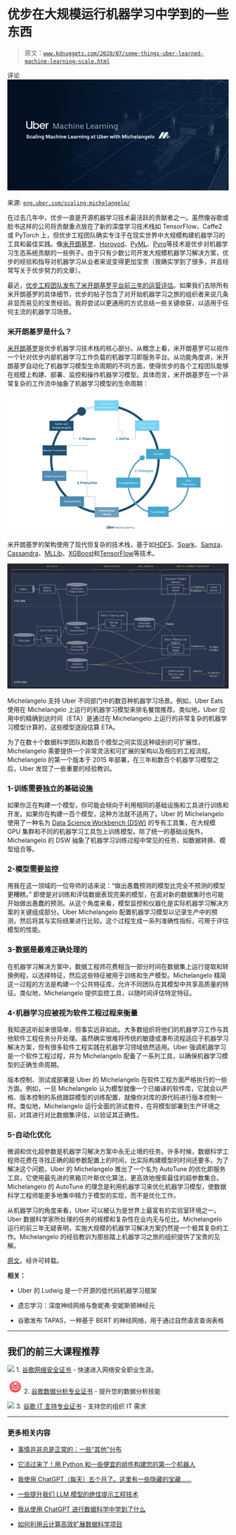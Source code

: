 # 优步在大规模运行机器学习中学到的一些东西

> 原文：[`www.kdnuggets.com/2020/07/some-things-uber-learned-machine-learning-scale.html`](https://www.kdnuggets.com/2020/07/some-things-uber-learned-machine-learning-scale.html)

评论![图](img/eb8f7a43eb80f9a018d9a21faae73c47.png)

来源: [`eng.uber.com/scaling-michelangelo/`](https://eng.uber.com/scaling-michelangelo/)

在过去几年中，优步一直是开源机器学习技术最活跃的贡献者之一。虽然像谷歌或脸书这样的公司将贡献重点放在了新的深度学习技术栈如 TensorFlow、Caffe2 或 PyTorch 上，但优步工程团队确实专注于在现实世界中大规模构建机器学习的工具和最佳实践。像[米开朗基罗](https://eng.uber.com/michelangelo/)、[Horovod](https://github.com/uber/horovod)、[PyML](https://towardsdatascience.com/uber-introduces-pyml-their-secret-weapon-for-rapid-machine-learning-development-c0f40009a617)、[Pyro](http://pyro.ai/)等技术是优步对机器学习生态系统贡献的一些例子。由于只有少数公司开发大规模机器学习解决方案，优步的经验和指导对机器学习从业者来说变得更加宝贵（我确实学到了很多，并且经常写关于优步努力的文章）。

最近，[优步工程团队发布了米开朗基罗平台前三年的运营评估](https://eng.uber.com/scaling-michelangelo/)。如果我们去除所有米开朗基罗的具体细节，优步的帖子包含了对开始机器学习之旅的组织者来说几条非显而易见的宝贵经验。我将尝试以更通用的方式总结一些关键收获，以适用于任何主流的机器学习场景。

### 米开朗基罗是什么？

[米开朗基罗](https://eng.uber.com/michelangelo/)是优步机器学习技术栈的核心部分。从概念上看，米开朗基罗可以视作一个针对优步内部机器学习工作负载的机器学习即服务平台。从功能角度讲，米开朗基罗自动化了机器学习模型生命周期的不同方面，使得优步的各个工程团队能够在规模上构建、部署、监控和操作机器学习模型。具体而言，米开朗基罗在一个非常复杂的工作流中抽象了机器学习模型的生命周期：

![](img/502e122776a3767aa08fe7cf9b2f4374.png)

米开朗基罗的架构使用了现代但复杂的技术栈，基于如[HDFS](http://hadoop.apache.org/)、[Spark](https://spark.apache.org/)、[Samza](http://samza.apache.org/)、[Cassandra](http://cassandra.apache.org/)、[MLLib](https://spark.apache.org/mllib/)、[XGBoost](https://github.com/dmlc/xgboost)和[TensorFlow](https://www.tensorflow.org/)等技术。

![](img/c548e6ba1b27b3e378fd9ba43bbe4650.png)

Michelangelo 支持 Uber 不同部门中的数百种机器学习场景。例如，Uber Eats 使用在 Michelangelo 上运行的机器学习模型来排名餐馆推荐。类似地，Uber 应用中的精确到达时间（ETA）是通过在 Michelangelo 上运行的非常复杂的机器学习模型计算的，这些模型逐段估算 ETA。

为了在数十个数据科学团队和数百个模型之间实现这种级别的可扩展性，Michelangelo 需要提供一个非常灵活和可扩展的架构以及相应的工程流程。Michelangelo 的第一个版本于 2015 年部署，在三年和数百个机器学习模型之后，Uber 发现了一些重要的经验教训。

### 1-训练需要独立的基础设施

如果你正在构建一个模型，你可能会倾向于利用相同的基础设施和工具进行训练和开发。如果你在构建一百个模型，这种方法就不适用了。Uber 的 Michelangelo 使用了一种名为 [Data Science Workbench (DSW)](https://eng.uber.com/dsw/) 的专有工具集，在大规模 GPU 集群和不同的机器学习工具包上训练模型。除了统一的基础设施外，Michelangelo 的 DSW 抽象了机器学习训练过程中常见的任务，如数据转换、模型组合等。

### 2-模型需要监控

用我在这一领域的一位导师的话来说：“做出愚蠢预测的模型比完全不预测的模型更糟糕。” 即使是对训练和评估数据表现完美的模型，在面对新的数据集时也可能开始做出愚蠢的预测。从这个角度来看，模型监控和仪器化是实际机器学习解决方案的关键组成部分。Uber Michelangelo 配置机器学习模型以记录生产中的预测，然后将其与实际结果进行比较。这个过程生成一系列准确性指标，可用于评估模型的性能。

### 3-数据是最难正确处理的

在机器学习解决方案中，数据工程师花费相当一部分时间在数据集上运行提取和转换例程，以选择特征，然后这些特征被用于训练和生产模型。Michelangelo 精简这一过程的方法是构建一个公共特征库，允许不同团队在其模型中共享高质量的特征。类似地，Michelangelo 提供监控工具，以随时间评估特定特征。

### 4-机器学习应被视为软件工程过程来衡量

我知道这听起来很简单，但事实远非如此。大多数组织将他们的机器学习工作与其他软件工程任务分开处理。虽然确实很难将传统的敏捷或瀑布流程适应于机器学习解决方案，但有很多软件工程实践在机器学习领域依然适用。Uber 强调机器学习是一个软件工程过程，并为 Michelangelo 配备了一系列工具，以确保机器学习模型的正确生命周期。

版本控制、测试或部署是 Uber 的 Michelangelo 在软件工程方面严格执行的一些方面。例如，一旦 Michelangelo 认为模型就像一个已编译的软件库，它就会以严格、版本控制的系统跟踪模型的训练配置，就像你对库的源代码进行版本控制一样。类似地，Michelangelo 运行全面的测试套件，在将模型部署到生产环境之前，对其进行对比数据集评估，以验证其正确性。

### 5-自动化优化

微调和优化超参数是机器学习解决方案中永无止境的任务。许多时候，数据科学工程师花费在寻找正确的超参数配置上的时间，比实际构建模型的时间还要多。为了解决这个问题，Uber 的 Michelangelo 推出了一个名为 AutoTune 的优化即服务工具，它使用最先进的黑箱贝叶斯优化算法，更高效地搜索最佳的超参数集合。Michelangelo 的 AutoTune 的理念是利用机器学习来优化机器学习模型，使数据科学工程师能更多地集中精力于模型的实现，而不是优化工作。

从机器学习的角度来看，Uber 可以被认为是世界上最富有的实验室环境之一。Uber 数据科学家所处理的任务的规模和复杂性在业内无与伦比。Michelangelo 运行的前三年无疑表明，实施大规模的机器学习解决方案仍然是一个极其复杂的工作。Michelangelo 的经验教训为那些踏上机器学习之旅的组织提供了宝贵的见解。

[原文](https://medium.com/@jrodthoughts/some-things-uber-learned-from-running-machine-learning-at-scale-70dccdfb944d)。经许可转载。

**相关：**

+   Uber 的 Ludwig 是一个开源的低代码机器学习框架

+   遗忘学习：深度神经网络与詹妮弗·安妮斯顿神经元

+   谷歌发布 TAPAS，一种基于 BERT 的神经网络，用于通过自然语言查询表格

* * *

## 我们的前三大课程推荐

![](img/0244c01ba9267c002ef39d4907e0b8fb.png) 1\. [谷歌网络安全证书](https://www.kdnuggets.com/google-cybersecurity) - 快速进入网络安全职业生涯。

![](img/e225c49c3c91745821c8c0368bf04711.png) 2\. [谷歌数据分析专业证书](https://www.kdnuggets.com/google-data-analytics) - 提升您的数据分析技能

![](img/0244c01ba9267c002ef39d4907e0b8fb.png) 3\. [谷歌 IT 支持专业证书](https://www.kdnuggets.com/google-itsupport) - 支持您的组织 IT 需求

* * *

### 更多相关内容

+   [事情并非总是正常的：一些“其他”分布](https://www.kdnuggets.com/2023/01/things-arent-always-normal-distributions.html)

+   [它活过来了！用 Python 和一些便宜的组件构建您的第一个机器人](https://www.kdnuggets.com/2023/06/manning-build-first-robots-python-cheap-basic-components.html)

+   [我使用 ChatGPT（每天）五个月了。这里有一些隐藏的宝藏……](https://www.kdnuggets.com/2023/07/used-chatgpt-every-day-5-months-hidden-gems-change-life.html)

+   [一些提升我们 LLM 模型的绝佳提示工程技术](https://www.kdnuggets.com/some-kick-ass-prompt-engineering-techniques-to-boost-our-llm-models)

+   [我从使用 ChatGPT 进行数据科学中学到了什么](https://www.kdnuggets.com/what-i-learned-from-using-chatgpt-for-data-science)

+   [如何利用云计算高效扩展数据科学项目](https://www.kdnuggets.com/2023/05/efficiently-scale-data-science-projects-cloud-computing.html)
